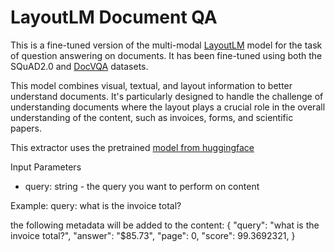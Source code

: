 # LayoutLM Document QA

This is a fine-tuned version of the multi-modal [LayoutLM](https://aka.ms/layoutlm) model for the task of question answering on documents. It has been fine-tuned using both the SQuAD2.0 and [DocVQA](https://www.docvqa.org/) datasets.

This model combines visual, textual, and layout information to better understand documents. It's particularly designed to handle the challenge of understanding documents where the layout plays a crucial role in the overall understanding of the content, such as invoices, forms, and scientific papers.

This extractor uses the pretrained [model from huggingface](https://huggingface.co/impira/layoutlm-document-qa)

Input Parameters
- query: string - the query you want to perform on content

Example:
query: what is the invoice total?

the following metadata will be added to the content:
{
  "query": "what is the invoice total?",
  "answer": "$85.73",
  "page": 0,
  "score": 99.3692321,
}
